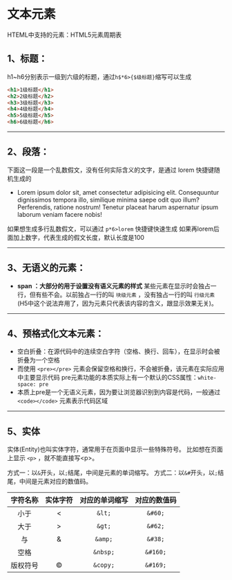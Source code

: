 # 文本元素

HTEML中支持的元素：HTML5元素周期表

## 1、标题：
h1~h6分别表示一级到六级的标题，通过`h$*6>{$级标题}`缩写可以生成
```html
<h1>1级标题</h1>
<h2>2级标题</h2>
<h3>3级标题</h3>
<h4>4级标题</h4>
<h5>5级标题</h5>
<h6>6级标题</h6>
```
****

## 2、段落：

下面这一段是一个乱数假文，没有任何实际含义的文字，是通过 lorem 快捷键随机生成的
- Lorem ipsum dolor sit, amet consectetur adipisicing elit. Consequuntur dignissimos tempora illo, similique minima saepe odit quo illum? Perferendis, ratione nostrum! Tenetur placeat harum aspernatur ipsum laborum veniam facere nobis!

如果想生成多行乱数假文，可以通过 `p*6>lorem` 快捷键快速生成
如果再lorem后面加上数字，代表生成的假文长度，默认长度是100

****

## 3、无语义的元素：
- **span ：大部分的用于设置没有语义元素的样式**
 某些元素在显示时会独占一行，但有些不会。以前独占一行的叫 `块级元素` ，没有独占一行的叫 `行级元素` (H5中这个说法弃用了，因为元素只代表该内容的含义，跟显示效果无关)。

 ****


## 4、预格式化文本元素：
- 空白折叠：在源代码中的连续空白字符（空格、换行、回车），在显示时会被折叠为一个空格
- 而使用 `<pre></pre>` 元素会保留空格和换行，不会被折叠，该元素在实际应用中主要显示代码
pre元素功能的本质实际上有一个默认的CSS属性：`white-space: pre`
- 本质上pre是一个无语义元素，因为要让浏览器识别到内容是代码，一般通过 `<code></code>` 元素表示代码区域

****

## 5、实体
实体(Entity)也叫实体字符，通常用于在页面中显示一些特殊符号。
比如想在页面上显示 `<p>` ，就不能直接写&lt;p&gt;。

方式一：以`&`开头，以`;`结尾，中间是元素的单词缩写。
方式二：以`&#`开头，以`;`结尾，中间是元素对应的数值码。

|字符名称|实体字符|对应的单词缩写|对应的数值码|
|:---:|:---:|:---:|:---:|
|小于|&lt;|`&lt;`|`&#60;`|
|大于|&gt;|`&gt;`|`&#62;`|
|与|&amp;|`&amp;`|`&#38;`|
|空格|&nbsp;|`&nbsp;`|`&#160;`|
|版权符号|&copy;|`&copy;`|`&#169;`|